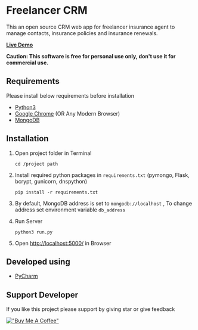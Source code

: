 # Freelancer CRM

This an open source CRM web app for freelancer insurance agent to manage contacts, insurance policies and insurance
renewals.

**[Live Demo](https://freelancer-crm.herokuapp.com/)**

**Caution: This software is free for personal use only, don't use it for commercial use.**


## Requirements

Please install below requirements before installation

* [Python3](https://www.python.org/downloads/)
* [Google Chrome](https://www.google.com/chrome/) (OR Any Modern Browser)
* [MongoDB](https://www.mongodb.com/try/download/community)

## Installation

1. Open project folder in Terminal
    ```commandline
   cd /project path
   ```

1. Install required python packages in `requirements.txt` (pymongo, Flask, bcrypt, gunicorn, dnspython)

    ```commandline
   pip install -r requirements.txt
    ```

1. By default, MongoDB address is set to `mongodb://localhost` , To change address set environment variable `db_address`

1. Run Server
    ```commandline
   python3 run.py
   ```

1. Open [http://localhost:5000/](http://localhost:5000/) in Browser

## Developed using

* [PyCharm](https://www.jetbrains.com/pycharm/)

## Support Developer

If you like this project please support by giving star or give feedback

[!["Buy Me A Coffee"](https://www.buymeacoffee.com/assets/img/custom_images/yellow_img.png)](https://www.buymeacoffee.com/growupanand)
